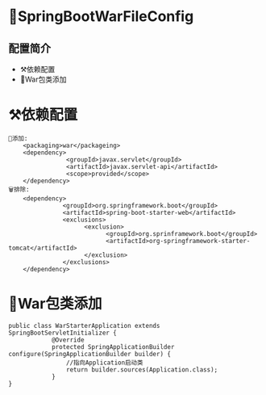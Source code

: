 # 🍃SpringBootWarFileConfig
## 配置简介
- ⚒依赖配置
- 🍖War包类添加
# ⚒依赖配置
    📁添加:
        <packaging>war</packageing>
        <dependency>
                    <groupId>javax.servlet</groupId>
                    <artifactId>javax.servlet-api</artifactId>
                    <scope>provided</scope>
        </dependency>
    🗑排除:
        <dependency>
                   <groupId>org.springframework.boot</groupId>
                   <artifactId>spring-boot-starter-web</artifactId>
                   <exclusions>
                         <exclusion>
                               <groupId>org.sprinframework.boot</groupId>
                               <artifactId>org-springframework-starter-tomcat</artifactId>
                         </exclusion>
                   </exclusions>
        </dependency>
# 🍖War包类添加
    public class WarStarterApplication extends SpringBootServletInitializer {
                @Override
                protected SpringApplicationBuilder configure(SpringApplicationBuilder builder) {
                    //指向Application启动类
                    return builder.sources(Application.class);
                }
    }